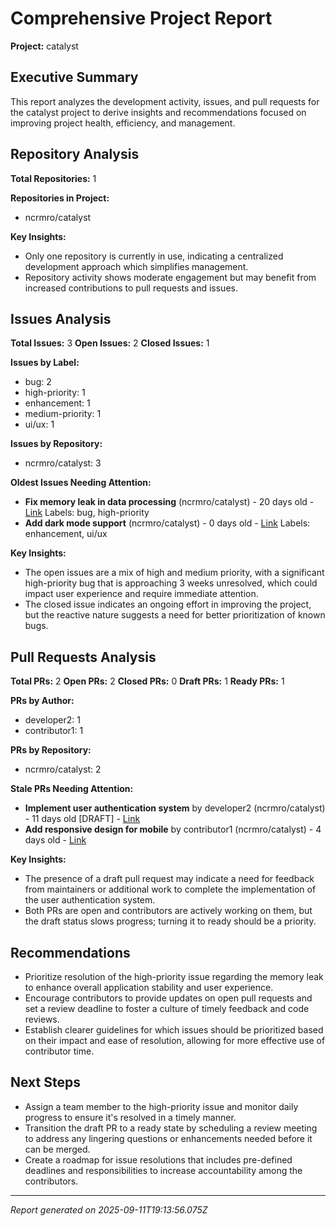 
# Comprehensive Project Report

**Project:** catalyst

## Executive Summary
This report analyzes the development activity, issues, and pull requests for the catalyst project to derive insights and recommendations focused on improving project health, efficiency, and management.

## Repository Analysis
**Total Repositories:** 1

**Repositories in Project:**
  - ncrmro/catalyst

**Key Insights:**
  - Only one repository is currently in use, indicating a centralized development approach which simplifies management.
  - Repository activity shows moderate engagement but may benefit from increased contributions to pull requests and issues.

## Issues Analysis
**Total Issues:** 3
**Open Issues:** 2
**Closed Issues:** 1

**Issues by Label:**
  - bug: 2
  - high-priority: 1
  - enhancement: 1
  - medium-priority: 1
  - ui/ux: 1

**Issues by Repository:**
  - ncrmro/catalyst: 3

**Oldest Issues Needing Attention:**
  - **Fix memory leak in data processing** (ncrmro/catalyst) - 20 days old - [Link](https://github.com/ncrmro/catalyst/issues/100)
    Labels: bug, high-priority
  - **Add dark mode support** (ncrmro/catalyst) - 0 days old - [Link](https://github.com/ncrmro/catalyst/issues/101)
    Labels: enhancement, ui/ux

**Key Insights:**
  - The open issues are a mix of high and medium priority, with a significant high-priority bug that is approaching 3 weeks unresolved, which could impact user experience and require immediate attention.
  - The closed issue indicates an ongoing effort in improving the project, but the reactive nature suggests a need for better prioritization of known bugs.

## Pull Requests Analysis
**Total PRs:** 2
**Open PRs:** 2
**Closed PRs:** 0
**Draft PRs:** 1
**Ready PRs:** 1

**PRs by Author:**
  - developer2: 1
  - contributor1: 1

**PRs by Repository:**
  - ncrmro/catalyst: 2

**Stale PRs Needing Attention:**
  - **Implement user authentication system** by developer2 (ncrmro/catalyst) - 11 days old [DRAFT] - [Link](https://github.com/ncrmro/catalyst/pull/200)
  - **Add responsive design for mobile** by contributor1 (ncrmro/catalyst) - 4 days old - [Link](https://github.com/ncrmro/catalyst/pull/201)

**Key Insights:**
  - The presence of a draft pull request may indicate a need for feedback from maintainers or additional work to complete the implementation of the user authentication system.
  - Both PRs are open and contributors are actively working on them, but the draft status slows progress; turning it to ready should be a priority.

## Recommendations
  - Prioritize resolution of the high-priority issue regarding the memory leak to enhance overall application stability and user experience.
  - Encourage contributors to provide updates on open pull requests and set a review deadline to foster a culture of timely feedback and code reviews.
  - Establish clearer guidelines for which issues should be prioritized based on their impact and ease of resolution, allowing for more effective use of contributor time.

## Next Steps
  - Assign a team member to the high-priority issue and monitor daily progress to ensure it's resolved in a timely manner.
  - Transition the draft PR to a ready state by scheduling a review meeting to address any lingering questions or enhancements needed before it can be merged.
  - Create a roadmap for issue resolutions that includes pre-defined deadlines and responsibilities to increase accountability among the contributors.

---
*Report generated on 2025-09-11T19:13:56.075Z*
